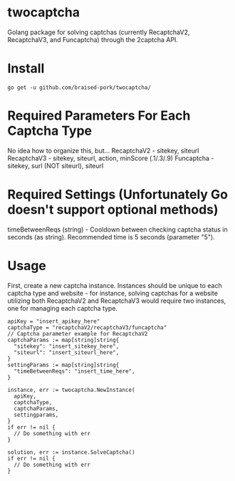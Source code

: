 # twocaptcha
Golang package for solving captchas (currently RecaptchaV2, RecaptchaV3, and Funcaptcha) through the 2captcha API.

# Install
```
go get -u github.com/braised-pork/twocaptcha/
```

# Required Parameters For Each Captcha Type
No idea how to organize this, but...
RecaptchaV2 - sitekey, siteurl
RecaptchaV3 - sitekey, siteurl, action, minScore (.1/.3/.9)
Funcaptcha - sitekey, surl (NOT siteurl), siteurl

# Required Settings (Unfortunately Go doesn't support optional methods)
timeBetweenReqs (string) - Cooldown between checking captcha status in seconds (as string). Recommended time is 5 seconds (parameter "5").
 
# Usage
First, create a new captcha instance. Instances should be unique to each captcha type and website - for instance, solving captchas for a website utilizing both RecaptchaV2 and RecaptchaV3 would require two instances, one for managing each captcha type.
```
apiKey = "insert_apikey_here"
captchaType = "recaptchaV2/recaptchaV3/funcaptcha"
// Captcha parameter example for RecaptchaV2
captchaParams := map[string]string{
  "sitekey": "insert_sitekey_here",
  "siteurl": "insert_siteurl_here",
}
settingParams := map[string]string{
  "timeBetweenReqs": "insert_time_here",
}

instance, err := twocaptcha.NewInstance(
  apiKey,
  captchaType,
  captchaParams,
  settingparams,
}
if err != nil {
  // Do something with err
}

solution, err := instance.SolveCaptcha()
if err != nil {
  // Do something with err
}
```
